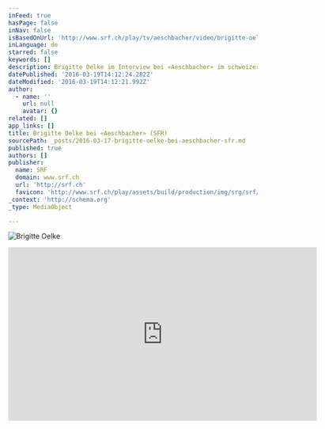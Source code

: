 ```yaml
---
inFeed: true
hasPage: false
inNav: false
isBasedOnUrl: 'http://www.srf.ch/play/tv/aeschbacher/video/brigitte-oelke?id=a07eb3df-45fe-4150-9a8f-6ab99da4a319'
inLanguage: de
starred: false
keywords: []
description: Brigitte Oelke im Interview bei «Aeschbacher» im schweizer TV.
datePublished: '2016-03-19T14:12:24.282Z'
dateModified: '2016-03-19T14:12:21.992Z'
author:
  - name: ''
    url: null
    avatar: {}
related: []
app_links: []
title: Brigitte Oelke bei «Aeschbacher» (SFR)
sourcePath: _posts/2016-03-17-brigitte-oelke-bei-aeschbacher-sfr.md
published: true
authors: []
publisher:
  name: SRF
  domain: www.srf.ch
  url: 'http://srf.ch'
  favicon: 'http://www.srf.ch/play/assets/build/production/img/srg/srf/favicon.ico'
_context: 'http://schema.org'
_type: MediaObject

---
```

![Brigitte Oelke](https://s3-us-west-2.amazonaws.com/the-grid-img/p/aa651f5bb69cd5b29462d9fba12568c0875f6a66.jpg)

<iframe src="http://cdn.embedly.com/widgets/media.html?src=https%3A%2F%2Ftp.srgssr.ch%2Fp%2Fshare%3Furn%3Durn%3Asrf%3Aais%3Avideo%3Aa07eb3df-45fe-4150-9a8f-6ab99da4a319%26start%3D0&amp;url=http%3A%2F%2Fwww.srf.ch%2Fplay%2Ftv%2Faeschbacher%2Fvideo%2Fbrigitte-oelke%3Fid%3Da07eb3df-45fe-4150-9a8f-6ab99da4a319&amp;image=http%3A%2F%2Fws.srf.ch%2Fasset%2Fimage%2Faudio%2Fb8383e3d-3370-4790-995f-5369e38e25a3%2FEPISODE_IMAGE%2F1383810857000.png%2Fscale%2Fwidth%2F640&amp;key=b7d04c9b404c499eba89ee7072e1c4f7&amp;type=text%2Fhtml&amp;schema=srf" width="624" height="351" scrolling="no" frameborder="0" allowfullscreen="allowfullscreen" style=""></iframe>